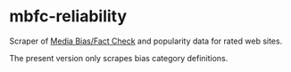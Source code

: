 # mbfc-reliability
Scraper of [Media Bias/Fact Check][mbfc] and popularity data for rated web sites.

The present version only scrapes bias category definitions.

[mbfc]: https://mediabiasfactcheck.com/
